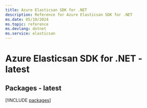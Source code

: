 ```yaml
---
title: Azure Elasticsan SDK for .NET
description: Reference for Azure Elasticsan SDK for .NET
ms.date: 05/10/2024
ms.topic: reference
ms.devlang: dotnet
ms.service: elasticsan
---
```

# Azure Elasticsan SDK for .NET - latest
## Packages - latest
[!INCLUDE [packages](elasticsan-index.md)]